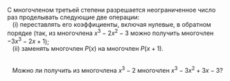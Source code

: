 С многочленом третьей степени разрешается
неограниченное число раз проделывать  следующие две операции:
<br/>&nbsp;&nbsp;&nbsp;(i) переставлять его коэффициенты, включая нулевые, в обратном порядке
(так, из многочлена $x^3-2x^2-3$ можно получить многочлен
$-3x^3-2x+1$); 
<br/>&nbsp;&nbsp;&nbsp;(ii) заменять многочлен $P(x)$ на многочлен $P(x+1)$.

<br/>&nbsp;&nbsp;&nbsp;Можно ли получить из многочлена $x^3-2$ многочлен $x^3-3x^2+3x-3$?